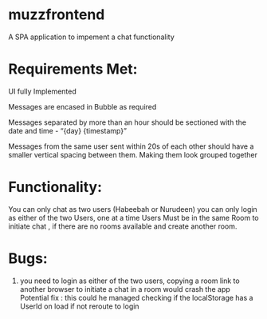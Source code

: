 # muzzfrontend
A SPA application to impement a chat functionality


# Requirements Met: 

UI fully Implemented 

Messages are encased in Bubble as required 

Messages separated by more than an hour should be sectioned with the date and time - “{day} {timestamp}”

Messages from the same user sent within 20s of each other should have a smaller vertical spacing between them. Making them look grouped together


# Functionality:

You can only chat as two users  (Habeebah or Nurudeen)
you can only login as either of the two Users, one at a time
 Users Must be in the same Room to initiate chat , if there are no rooms available and create another room.


# Bugs:

1. you need to login as either of the two users, copying a room link to another browser to initiate a chat in a room would crash the app
 Potential fix : this could he managed checking if the localStorage has a UserId on load if not reroute to login